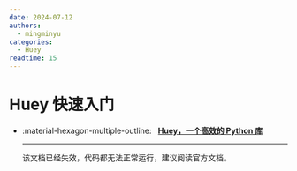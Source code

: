 ```yaml
---
date: 2024-07-12
authors:
  - mingminyu
categories:
  - Huey
readtime: 15
---
```


# Huey 快速入门

<div class="grid cards" markdown>

- :material-hexagon-multiple-outline: &nbsp; __[Huey，一个高效的 Python 库](https://mp.weixin.qq.com/s/QisHy1UdC5OBU-6RswEn3w)__

    ---
    该文档已经失效，代码都无法正常运行，建议阅读官方文档。

</div>
